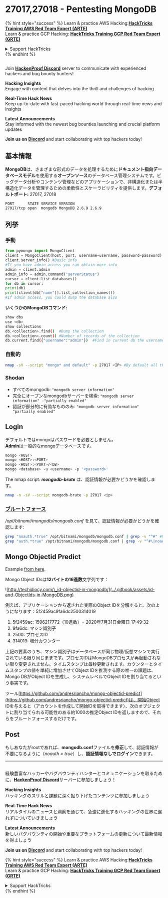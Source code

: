 # 27017,27018 - Pentesting MongoDB

{% hint style="success" %}
Learn & practice AWS Hacking:<img src="../.gitbook/assets/arte.png" alt="" data-size="line">[**HackTricks Training AWS Red Team Expert (ARTE)**](https://training.hacktricks.xyz/courses/arte)<img src="../.gitbook/assets/arte.png" alt="" data-size="line">\
Learn & practice GCP Hacking: <img src="../.gitbook/assets/grte.png" alt="" data-size="line">[**HackTricks Training GCP Red Team Expert (GRTE)**<img src="../.gitbook/assets/grte.png" alt="" data-size="line">](https://training.hacktricks.xyz/courses/grte)

<details>

<summary>Support HackTricks</summary>

* Check the [**subscription plans**](https://github.com/sponsors/carlospolop)!
* **Join the** 💬 [**Discord group**](https://discord.gg/hRep4RUj7f) or the [**telegram group**](https://t.me/peass) or **follow** us on **Twitter** 🐦 [**@hacktricks\_live**](https://twitter.com/hacktricks_live)**.**
* **Share hacking tricks by submitting PRs to the** [**HackTricks**](https://github.com/carlospolop/hacktricks) and [**HackTricks Cloud**](https://github.com/carlospolop/hacktricks-cloud) github repos.

</details>
{% endhint %}

<figure><img src="../.gitbook/assets/image (3).png" alt=""><figcaption></figcaption></figure>

Join [**HackenProof Discord**](https://discord.com/invite/N3FrSbmwdy) server to communicate with experienced hackers and bug bounty hunters!

**Hacking Insights**\
Engage with content that delves into the thrill and challenges of hacking

**Real-Time Hack News**\
Keep up-to-date with fast-paced hacking world through real-time news and insights

**Latest Announcements**\
Stay informed with the newest bug bounties launching and crucial platform updates

**Join us on** [**Discord**](https://discord.com/invite/N3FrSbmwdy) and start collaborating with top hackers today!

## 基本情報

**MongoDB**は、さまざまな形式のデータを処理するために**ドキュメント指向データベースモデル**を使用する**オープンソース**のデータベース管理システムです。ビッグデータ分析やコンテンツ管理などのアプリケーションで、非構造化または半構造化データを管理するための柔軟性とスケーラビリティを提供します。**デフォルトポート:** 27017, 27018
```
PORT      STATE SERVICE VERSION
27017/tcp open  mongodb MongoDB 2.6.9 2.6.9
```
## 列挙

### 手動
```python
from pymongo import MongoClient
client = MongoClient(host, port, username=username, password=password)
client.server_info() #Basic info
#If you have admin access you can obtain more info
admin = client.admin
admin_info = admin.command("serverStatus")
cursor = client.list_databases()
for db in cursor:
print(db)
print(client[db["name"]].list_collection_names())
#If admin access, you could dump the database also
```
**いくつかのMongoDBコマンド:**
```bash
show dbs
use <db>
show collections
db.<collection>.find()  #Dump the collection
db.<collection>.count() #Number of records of the collection
db.current.find({"username":"admin"})  #Find in current db the username admin
```
### 自動的
```bash
nmap -sV --script "mongo* and default" -p 27017 <IP> #By default all the nmap mongo enumerate scripts are used
```
### Shodan

* すべてのmongodb: `"mongodb server information"`
* 完全にオープンなmongodbサーバーを検索: `"mongodb server information" -"partially enabled"`
* 認証が部分的に有効なもののみ: `"mongodb server information" "partially enabled"`

## Login

デフォルトではmongoはパスワードを必要としません。\
**Admin**は一般的なmongoデータベースです。
```bash
mongo <HOST>
mongo <HOST>:<PORT>
mongo <HOST>:<PORT>/<DB>
mongo <database> -u <username> -p '<password>'
```
The nmap script: _**mongodb-brute**_ は、認証情報が必要かどうかを確認します。
```bash
nmap -n -sV --script mongodb-brute -p 27017 <ip>
```
### [**ブルートフォース**](../generic-methodologies-and-resources/brute-force.md#mongo)

_/opt/bitnami/mongodb/mongodb.conf_ を見て、認証情報が必要かどうかを確認します:
```bash
grep "noauth.*true" /opt/bitnami/mongodb/mongodb.conf | grep -v "^#" #Not needed
grep "auth.*true" /opt/bitnami/mongodb/mongodb.conf | grep -v "^#\|noauth" #Not needed
```
## Mongo Objectid Predict

Example [from here](https://techkranti.com/idor-through-mongodb-object-ids-prediction/).

Mongo Object IDsは**12バイトの16進数**文字列です：

![http://techidiocy.com/\_id-objectid-in-mongodb/](../.gitbook/assets/id-and-ObjectIds-in-MongoDB.png)

例えば、アプリケーションから返された実際のObject IDを分解すると、次のようになります：5f2459ac9fa6dc2500314019

1. 5f2459ac: 1596217772（10進数）= 2020年7月31日金曜日 17:49:32
2. 9fa6dc: マシン識別子
3. 2500: プロセスID
4. 314019: 増分カウンター

上記の要素のうち、マシン識別子はデータベースが同じ物理/仮想マシンで実行されている限り同じままです。プロセスIDはMongoDBプロセスが再起動されない限り変更されません。タイムスタンプは毎秒更新されます。カウンターとタイムスタンプの値を単純に増加させてObject IDを推測する際の唯一の課題は、Mongo DBがObject IDを生成し、システムレベルでObject IDを割り当てるという事実です。

ツール[https://github.com/andresriancho/mongo-objectid-predict](https://github.com/andresriancho/mongo-objectid-predict)は、開始Object IDを与えると（アカウントを作成して開始IDを取得できます）、次のオブジェクトに割り当てられる可能性のある約1000の推定Object IDを返しますので、それらをブルートフォースするだけです。

## Post

もしあなたがrootであれば、**mongodb.conf**ファイルを**修正**して、認証情報が不要になるように（_noauth = true_）し、**認証情報なしでログイン**できます。

***

<figure><img src="../.gitbook/assets/image (3).png" alt=""><figcaption></figcaption></figure>

経験豊富なハッカーやバグバウンティハンターとコミュニケーションを取るために、[**HackenProof Discord**](https://discord.com/invite/N3FrSbmwdy)サーバーに参加しましょう！

**Hacking Insights**\
ハッキングのスリルと課題に深く掘り下げたコンテンツに参加しましょう

**Real-Time Hack News**\
リアルタイムのニュースと洞察を通じて、急速に進化するハッキングの世界に遅れずについていきましょう

**Latest Announcements**\
新しいバグバウンティの開始や重要なプラットフォームの更新について最新情報を得ましょう

**Join us on** [**Discord**](https://discord.com/invite/N3FrSbmwdy) and start collaborating with top hackers today!

{% hint style="success" %}
Learn & practice AWS Hacking:<img src="../.gitbook/assets/arte.png" alt="" data-size="line">[**HackTricks Training AWS Red Team Expert (ARTE)**](https://training.hacktricks.xyz/courses/arte)<img src="../.gitbook/assets/arte.png" alt="" data-size="line">\
Learn & practice GCP Hacking: <img src="../.gitbook/assets/grte.png" alt="" data-size="line">[**HackTricks Training GCP Red Team Expert (GRTE)**<img src="../.gitbook/assets/grte.png" alt="" data-size="line">](https://training.hacktricks.xyz/courses/grte)

<details>

<summary>Support HackTricks</summary>

* Check the [**subscription plans**](https://github.com/sponsors/carlospolop)!
* **Join the** 💬 [**Discord group**](https://discord.gg/hRep4RUj7f) or the [**telegram group**](https://t.me/peass) or **follow** us on **Twitter** 🐦 [**@hacktricks\_live**](https://twitter.com/hacktricks_live)**.**
* **Share hacking tricks by submitting PRs to the** [**HackTricks**](https://github.com/carlospolop/hacktricks) and [**HackTricks Cloud**](https://github.com/carlospolop/hacktricks-cloud) github repos.

</details>
{% endhint %}
